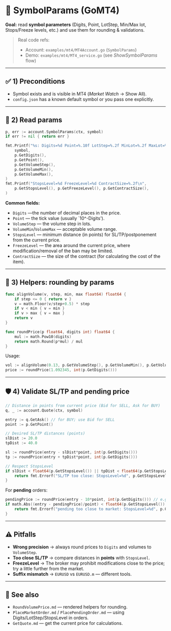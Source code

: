 # 🧩 SymbolParams (GoMT4)

**Goal:** read **symbol parameters** (Digits, Point, LotStep, Min/Max lot, Stops/Freeze levels, etc.) and use them for rounding & validations.

> Real code refs:
>
> * Account: `examples/mt4/MT4Account.go` (`SymbolParams`)
> * Demo: `examples/mt4/MT4_service.go` (see *ShowSymbolParams* flow)

---

## ✅ 1) Preconditions

* Symbol exists and is visible in MT4 (*Market Watch* → Show All).
* `config.json` has a known default symbol or you pass one explicitly.

---

## 🔎 2) Read params

```go
p, err := account.SymbolParams(ctx, symbol)
if err != nil { return err }

fmt.Printf("%s: Digits=%d Point=%.10f LotStep=%.2f MinLot=%.2f MaxLot=%.2f\n",
    symbol,
    p.GetDigits(),
    p.GetPoint(),
    p.GetVolumeStep(),
    p.GetVolumeMin(),
    p.GetVolumeMax(),
)
fmt.Printf("StopsLevel=%d FreezeLevel=%d ContractSize=%.2f\n",
    p.GetStopsLevel(), p.GetFreezeLevel(), p.GetContractSize(),
)
```

**Common fields:**

* `Digits` —the number of decimal places in the price.
* `Point` — the tick value (usually `10^-Digits').
* `VolumeStep` — the volume step in lots.
* `VolumeMin`/`VolumeMax` — acceptable volume range.
* `StopsLevel` — minimum distance (in points) for SL/TP/postponement from the current price.
* `FreezeLevel` — the area around the current price, where modification/removal of the ban may be limited.
* `ContractSize` — the size of the contract (for calculating the cost of the item).

---

## 🧮 3) Helpers: rounding by params

```go
func alignVolume(v, step, min, max float64) float64 {
    if step <= 0 { return v }
    v = math.Floor(v/step+0.5) * step
    if v < min { v = min }
    if v > max { v = max }
    return v
}

func roundPrice(p float64, digits int) float64 {
    mul := math.Pow10(digits)
    return math.Round(p*mul) / mul
}
```

Usage:

```go
vol := alignVolume(0.13, p.GetVolumeStep(), p.GetVolumeMin(), p.GetVolumeMax())
price := roundPrice(1.092345, int(p.GetDigits()))
```

---

## 🛡️ 4) Validate SL/TP and pending price

```go
// Distance in points from current price (Bid for SELL, Ask for BUY)
q, _ := account.Quote(ctx, symbol)

entry := q.GetAsk() // for BUY; use Bid for SELL
point := p.GetPoint()

// Desired SL/TP distances (points)
slDist := 20.0
tpDist := 40.0

sl := roundPrice(entry - slDist*point, int(p.GetDigits()))
tp := roundPrice(entry + tpDist*point, int(p.GetDigits()))

// Respect StopsLevel
if slDist < float64(p.GetStopsLevel()) || tpDist < float64(p.GetStopsLevel()) {
    return fmt.Errorf("SL/TP too close: StopsLevel=%d", p.GetStopsLevel())
}
```

For **pending** orders:

```go
pendingPrice := roundPrice(entry - 10*point, int(p.GetDigits())) // e.g., Buy Limit
if math.Abs((entry - pendingPrice)/point) < float64(p.GetStopsLevel()) {
    return fmt.Errorf("pending too close to market: StopsLevel=%d", p.GetStopsLevel())
}
```

---

## ⚠️ Pitfalls

* **Wrong precision** → always round prices to `Digits` and volumes to `VolumeStep`.
* **Too close SL/TP** → compare distances in **points** with `StopsLevel`.
* **FreezeLevel** → The broker may prohibit modifications close to the price; try a little further from the market.
* **Suffix mismatch** → `EURUSD` vs `EURUSD.m` — different tools.

---

## 🔗 See also

* `RoundVolumePrice.md` — rendered helpers for rounding.
* `PlaceMarketOrder.md` / `PlacePendingOrder.md` — using Digits/LotStep/StopsLevel in orders.
* `GetQuote.md` — get the current price for calculations.

